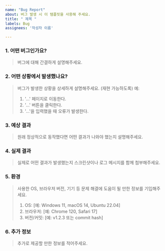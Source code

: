 ```yaml
---
name: "Bug Report"
about: 버그 발생 시 이 템플릿을 사용해 주세요.
title: " 제목 "
labels: Bug
assignees: '작성자 이름'

---
```


### 1. 어떤 버그인가요?

> 버그에 대해 간결하게 설명해주세요.

### 2. 어떤 상황에서 발생했나요?

> 버그가 발생한 상황을 상세하게 설명해주세요. (재현 가능하도록)
> 예:
> 1. '...' 페이지로 이동한다.
> 2. '...' 버튼을 클릭한다.
> 3. '...'을 입력했을 때 오류가 발생한다.

### 3. 예상 결과

> 원래 정상적으로 동작했다면 어떤 결과가 나와야 했는지 설명해주세요.

### 4. 실제 결과

> 실제로 어떤 결과가 발생했는지 스크린샷이나 로그 메시지를 함께 첨부해주세요.

### 5. 환경

> 사용한 OS, 브라우저 버전, 기기 등 문제 해결에 도움이 될 만한 정보를 기입해주세요.
> 1. OS: [예: Windows 11, macOS 14, Ubuntu 22.04]
> 2. 브라우저: [예: Chrome 120, Safari 17]
> 3. 버전/커밋: [예: v1.2.3 또는 commit hash]

### 6. 추가 정보

> 추가로 제공할 만한 정보를 적어주세요.
